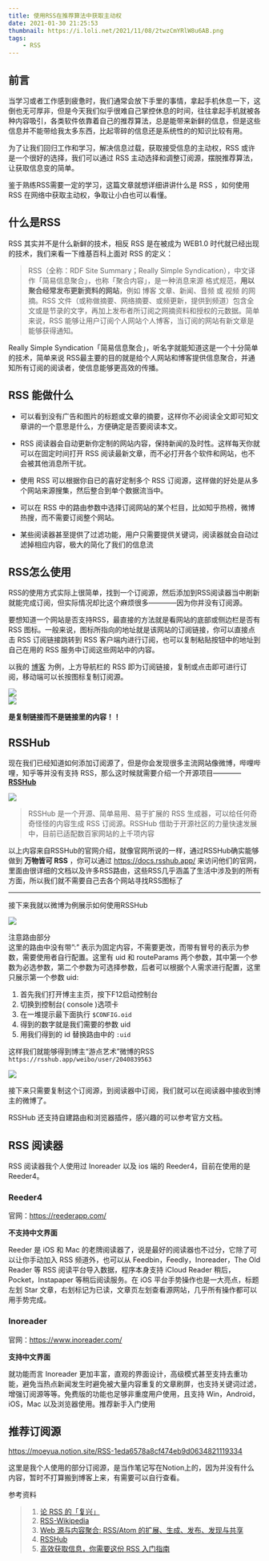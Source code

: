 ```yaml
---
title: 使用RSS在推荐算法中获取主动权
date: 2021-01-30 21:25:53
thumbnail: https://i.loli.net/2021/11/08/2twzCmYRlW8u6AB.png
tags: 
    - RSS
---
```


## 前言
当学习或者工作感到疲惫时，我们通常会放下手里的事情，拿起手机休息一下，这倒也无可厚非，但是今天我们似乎很难自己掌控休息的时间，往往拿起手机就被各种内容吸引，各类软件依靠着自己的推荐算法，总是能带来新鲜的信息，但是这些信息并不能带给我太多东西，比起零碎的信息还是系统性的的知识比较有用。

为了让我们回归工作和学习，解决信息过载，获取接受信息的主动权，RSS 或许是一个很好的选择，我们可以通过 RSS 主动选择和调整订阅源，摆脱推荐算法，让获取信息变的简单。

鉴于熟练RSS需要一定的学习，这篇文章就想详细讲讲什么是 RSS ，如何使用 RSS 在网络中获取主动权，争取让小白也可以看懂。



## 什么是RSS
RSS 其实并不是什么新鲜的技术，相反 RSS 是在被成为 WEB1.0 时代就已经出现的技术，我们来看一下维基百科上面对 RSS 的定义：

> RSS（全称：RDF Site Summary；Really Simple Syndication），中文译作「简易信息聚合」，也称「聚合内容」，是一种消息来源 格式规范，**用以聚合经常发布更新资料的网站**，例如 博客 文章、新闻、音频 或 视频 的网摘。RSS 文件（或称做摘要、网络摘要、或频更新，提供到频道）包含全文或是节录的文字，再加上发布者所订阅之网摘资料和授权的元数据。简单来说，RSS 能够让用户订阅个人网站个人博客，当订阅的网站有新文章是能够获得通知。

Really Simple Syndication「简易信息聚合」，听名字就能知道这是一个十分简单的技术，简单来说 RSS最主要的目的就是给个人网站和博客提供信息聚合，并通知所有订阅的阅读者，使信息能够更高效的传播。

## RSS 能做什么
- 可以看到没有广告和图片的标题或文章的摘要，这样你不必阅读全文即可知文章讲的一个意思是什么，方便确定是否要阅读本文。

- RSS 阅读器会自动更新你定制的网站内容，保持新闻的及时性。这样每天你就可以在固定时间打开 RSS 阅读最新文章，而不必打开各个软件和网站，也不会被其他消息所干扰。

- 使用 RSS 可以根据你自已的喜好定制多个 RSS 订阅源，这样做的好处是从多个网站来源搜集，然后整合到单个数据流当中。

- 可以在 RSS 中的路由参数中选择订阅网站的某个栏目，比如知乎热榜，微博热搜，而不需要订阅整个网站。

- 某些阅读器甚至提供了过滤功能，用户只需要提供关键词，阅读器就会自动过滤掉相应内容，极大的简化了我们的信息流

## RSS怎么使用
RSS的使用方式实际上很简单，找到一个订阅源，然后添加到RSS阅读器当中刷新就能完成订阅，但实际情况却比这个麻烦很多————因为你并没有订阅源。

要想知道一个网站是否支持RSS，最直接的方法就是看网站的底部或侧边栏是否有 RSS 图标。一般来说，图标所指向的地址就是该网站的订阅链接，你可以直接点击 RSS 订阅链接跳转到 RSS 客户端内进行订阅，也可以复制粘贴按钮中的地址到自己在用的 RSS 服务中订阅这些网站中的内容。

以我的 [博客](https://moeyua.github.io/) 为例，上方导航栏的 RSS 即为订阅链接，复制或点击即可进行订阅，移动端可以长按图标复制订阅源。

![](https://i.loli.net/2021/01/30/MtbJOLgoknjVC7T.png)  
![](https://i.loli.net/2021/01/30/vyTlD32WhuE5Gr7.png)  

**是复制链接而不是链接里的内容！！**

## RSSHub
现在我们已经知道如何添加订阅源了，但是你会发现很多主流网站像微博，哔哩哔哩，知乎等并没有支持 RSS，那么这时候就需要介绍一个开源项目————[**RSSHub**](https://docs.rsshub.app/)

![](https://i.loli.net/2021/01/30/LoV4s7jxdw2IGmk.png)

> RSSHub 是一个开源、简单易用、易于扩展的 RSS 生成器，可以给任何奇奇怪怪的内容生成 RSS 订阅源。RSSHub 借助于开源社区的力量快速发展中，目前已适配数百家网站的上千项内容

以上内容来自RSSHub的官网介绍，就像官网所说的一样，通过RSSHub确实能够做到 **万物皆可 RSS**  ，你可以通过 <https://docs.rsshub.app/> 来访问他们的官网，里面由很详细的文档以及许多RSS路由，这些RSS几乎涵盖了生活中涉及到的所有方面，所以我们就不需要自己去各个网站寻找RSS图标了

---

接下来我就以微博为例展示如何使用RSSHub

![](https://i.loli.net/2021/01/30/tuD6k5K8GIhsz9n.png)

注意路由部分  
这里的路由中没有带”:” 表示为固定内容，不需要更改，而带有冒号的表示为参数，需要使用者自行配置。这里有 uid 和 routeParams 两个参数，其中第一个参数为必选参数，第二个参数为可选择参数，后者可以根据个人需求进行配置，这里只展示第一个参数 uid:

1. 首先我们打开博主主页，按下F12启动控制台
2. 切换到控制台( console )选项卡
3. 在一堆提示最下面执行 ``$CONFIG.oid``
4. 得到的数字就是我们需要的参数 uid
5. 用我们得到的 id 替换路由中的 ``:uid``

这样我们就能够得到博主“游点艺术”微博的RSS  
``https://rsshub.app/weibo/user/2040839563``

![](https://i.loli.net/2021/01/30/lIYBDeEFxcAm6Ny.png)

接下来只需要复制这个订阅源，到阅读器中订阅，我们就可以在阅读器中接收到博主的微博了。

RSSHub 还支持自建路由和浏览器插件，感兴趣的可以参考官方文档。

## RSS 阅读器
RSS 阅读器我个人使用过 Inoreader 以及 ios 端的 Reeder4，目前在使用的是 Reeder4。

### Reeder4
官网：<https://reederapp.com/>

**不支持中文界面**

Reeder 是 iOS 和 Mac 的老牌阅读器了，说是最好的阅读器也不过分，它除了可以让你手动加入 RSS 频道外，也可以从 Feedbin，Feedly，Inoreader，The Old Reader 等 RSS 阅读平台导入数据，程序本身支持 iCloud Reader 稍后，Pocket，Instapaper 等稍后阅读服务。在 iOS 平台手势操作也是一大亮点，标题左划 Star 文章，右划标记为已读，文章页左划查看源网站，几乎所有操作都可以用手势完成。

### Inoreader
官网：https://www.inoreader.com/

**支持中文界面**

就功能而言 Inoreader 更加丰富，直观的界面设计，高级模式甚至支持去重功能，避免当热点新闻发生时避免被大量内容重复的文章刷屏，也支持关键词过滤，增强订阅源等等。免费版的功能也足够非重度用户使用，且支持 Win，Android，iOS，Mac 以及浏览器使用。推荐新手入门使用

## 推荐订阅源
https://moeyua.notion.site/RSS-1eda6578a8cf474eb9d0634821119334

这里是我个人使用的部分订阅源，是当作笔记写在Notion上的，因为并没有什么内容，暂时不打算搬到博客上来，有需要可以自行查看。

参考资料
> 1. [论 RSS 的「复兴」](https://sspai.com/post/43998)  
> 2. [RSS-Wikipedia](https://zh.wikipedia.org/zh/RSS)  
> 3. [Web 源与内容聚合: RSS/Atom 的扩展、生成、发布、发现与共享](https://www.cnki.net/KCMS/detail/detail.aspx?QueryID=4&CurRec=3&recid=&filename=QBKX200906015&dbname=CJFD2009&dbcode=CJFQ&pr=&urlid=&yx=&uid=WEEvREcwSlJHSldTTGJhYlRqaHdoRU9XSkZ2UlNsYkZkWnlDM3AzTGEzbWdvYkcyQi82Q0pSVFFoUVN1N1crUHBTRT0=A4hF_YAuvQ5obgVAqNKPCYcEjKensW4IQMovwHtwkF4VYPoHbKxJw!!&v=MDU3MDVyRzRIdGpNcVk5RVlZUjhlWDFMdXhZUzdEaDFUM3FUcldNMUZyQ1VSTDZlWmVackZDdm1VYnJCTkMvQWQ=)  
> 4.  [RSSHub](https://docs.rsshub.app/)
> 5.  [高效获取信息，你需要这份 RSS 入门指南](https://sspai.com/post/56391)

